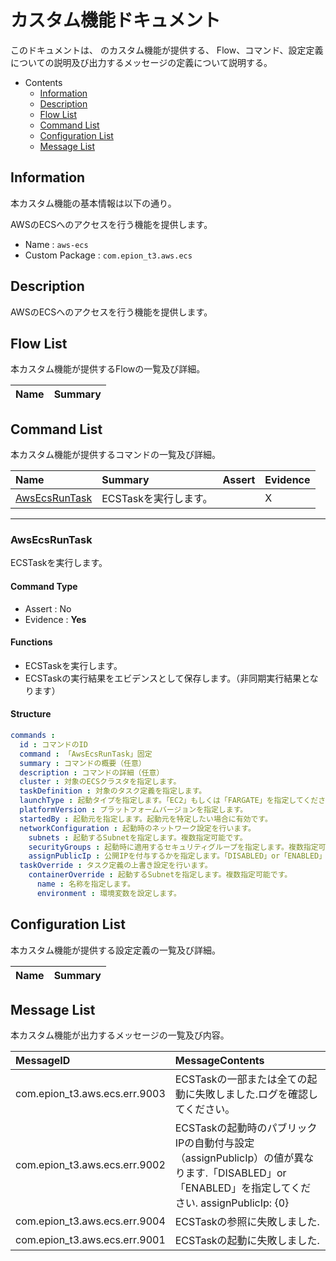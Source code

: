 #  カスタム機能ドキュメント

このドキュメントは、 のカスタム機能が提供する、
Flow、コマンド、設定定義についての説明及び出力するメッセージの定義について説明する。

- Contents
  - [Information](#Information)
  - [Description](#Description)
  - [Flow List](#Flow-List)
  - [Command List](#Command-List)
  - [Configuration List](#Configuration-List)
  - [Message List](#Message-List)

## Information

本カスタム機能の基本情報は以下の通り。

AWSのECSへのアクセスを行う機能を提供します。

- Name : `aws-ecs`
- Custom Package : `com.epion_t3.aws.ecs`

## Description
AWSのECSへのアクセスを行う機能を提供します。

## Flow List

本カスタム機能が提供するFlowの一覧及び詳細。

|Name|Summary|
|:---|:---|


## Command List

本カスタム機能が提供するコマンドの一覧及び詳細。

|Name|Summary|Assert|Evidence|
|:---|:---|:---|:---|
|[AwsEcsRunTask](#AwsEcsRunTask)|ECSTaskを実行します。  ||X|

------

### AwsEcsRunTask
ECSTaskを実行します。
#### Command Type
- Assert : No
- Evidence : __Yes__

#### Functions
- ECSTaskを実行します。
- ECSTaskの実行結果をエビデンスとして保存します。（非同期実行結果となります）

#### Structure
```yaml
commands : 
  id : コマンドのID
  command : 「AwsEcsRunTask」固定
  summary : コマンドの概要（任意）
  description : コマンドの詳細（任意）
  cluster : 対象のECSクラスタを指定します。
  taskDefinition : 対象のタスク定義を指定します。
  launchType : 起動タイプを指定します。「EC2」もしくは「FARGATE」を指定してください。
  platformVersion : プラットフォームバージョンを指定します。
  startedBy : 起動元を指定します。起動元を特定したい場合に有効です。
  networkConfiguration : 起動時のネットワーク設定を行います。
    subnets : 起動するSubnetを指定します。複数指定可能です。
    securityGroups : 起動時に適用するセキュリティグループを指定します。複数指定可能です。
    assignPublicIp : 公開IPを付与するかを指定します。「DISABLED」or「ENABLED」を指定してください。
  taskOverride : タスク定義の上書き設定を行います。
    containerOverride : 起動するSubnetを指定します。複数指定可能です。
      name : 名称を指定します。
      environment : 環境変数を設定します。

```


## Configuration List

本カスタム機能が提供する設定定義の一覧及び詳細。

|Name|Summary|
|:---|:---|


## Message List

本カスタム機能が出力するメッセージの一覧及び内容。

|MessageID|MessageContents|
|:---|:---|
|com.epion_t3.aws.ecs.err.9003|ECSTaskの一部または全ての起動に失敗しました.ログを確認してください。|
|com.epion_t3.aws.ecs.err.9002|ECSTaskの起動時のパブリックIPの自動付与設定（assignPublicIp）の値が異なります.「DISABLED」or「ENABLED」を指定してください. assignPublicIp: {0}|
|com.epion_t3.aws.ecs.err.9004|ECSTaskの参照に失敗しました.|
|com.epion_t3.aws.ecs.err.9001|ECSTaskの起動に失敗しました.|
